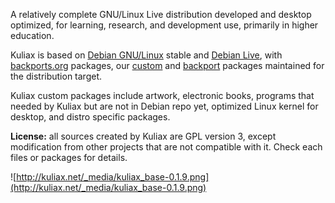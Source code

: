 A relatively complete GNU/Linux Live distribution developed and desktop optimized, for learning, research, and development use, primarily in higher education.

Kuliax is based on [Debian GNU/Linux](http://debian.org) stable and [Debian Live](http://debian-live.alioth.debian.org/), with [backports.org](http://backports.org) packages, our [custom](http://kuliax.net/pkgs) and [backport](http://kuliax.net/devel/pkg/backport) packages maintained for the distribution target.

Kuliax custom packages include artwork, electronic books, programs that needed by Kuliax but are not in Debian repo yet, optimized Linux kernel for desktop, and distro specific packages.

**License:** all sources created by Kuliax are GPL version 3, except modification from other projects that are not compatible with it. Check each files or packages for details.

![http://kuliax.net/_media/kuliax_base-0.1.9.png](http://kuliax.net/_media/kuliax_base-0.1.9.png)
